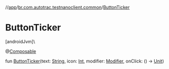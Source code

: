 //[app](../../index.md)/[br.com.autotrac.testnanoclient.common](index.md)/[ButtonTicker](-button-ticker.md)

# ButtonTicker

[androidJvm]\

@[Composable](https://developer.android.com/reference/kotlin/androidx/compose/runtime/Composable.html)

fun [ButtonTicker](-button-ticker.md)(text: [String](https://kotlinlang.org/api/latest/jvm/stdlib/kotlin/-string/index.html), icon: [Int](https://kotlinlang.org/api/latest/jvm/stdlib/kotlin/-int/index.html), modifier: [Modifier](https://developer.android.com/reference/kotlin/androidx/compose/ui/Modifier.html), onClick: () -&gt; [Unit](https://kotlinlang.org/api/latest/jvm/stdlib/kotlin/-unit/index.html))
